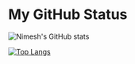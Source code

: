 # My GitHub Status

![Nimesh's GitHub stats](https://github-readme-stats.vercel.app/api?username=npanchal12&show_icons=true&theme=Gradient)


[![Top Langs](https://github-readme-stats.vercel.app/api/top-langs/?username=npanchal12&layout=compact)](https://github.com/npanchal12/github-readme-stats)

